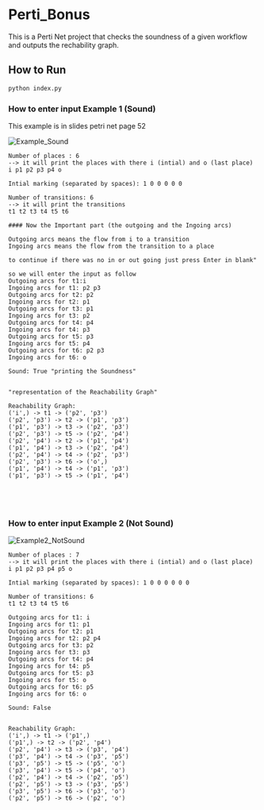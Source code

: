 # Perti_Bonus

This is a Perti Net project that checks the soundness of a given workflow and outputs the rechability graph.

## How to Run
```bash
python index.py
```


### How to enter input Example 1 (Sound)

This example is in slides petri net page 52

![Example_Sound](https://github.com/v1AIM/Perti_Bonus/assets/70938961/a10c854a-f25f-4139-b248-4ab9e7b4803b)




```
Number of places : 6
--> it will print the places with there i (intial) and o (last place) 
i p1 p2 p3 p4 o

Intial marking (separated by spaces): 1 0 0 0 0 0 

Number of transitions: 6
--> it will print the transitions 
t1 t2 t3 t4 t5 t6

#### Now the Important part (the outgoing and the Ingoing arcs)

Outgoing arcs means the flow from i to a transition
Ingoing arcs means the flow from the transition to a place 

to continue if there was no in or out going just press Enter in blank"

so we will enter the input as follow
Outgoing arcs for t1:i 
Ingoing arcs for t1: p2 p3
Outgoing arcs for t2: p2
Ingoing arcs for t2: p1
Outgoing arcs for t3: p1
Ingoing arcs for t3: p2
Outgoing arcs for t4: p4
Ingoing arcs for t4: p3
Outgoing arcs for t5: p3
Ingoing arcs for t5: p4
Outgoing arcs for t6: p2 p3
Ingoing arcs for t6: o

Sound: True "printing the Soundness"


"representation of the Reachability Graph"

Reachability Graph: 
('i',) -> t1 -> ('p2', 'p3')
('p2', 'p3') -> t2 -> ('p1', 'p3')
('p1', 'p3') -> t3 -> ('p2', 'p3')
('p2', 'p3') -> t5 -> ('p2', 'p4')
('p2', 'p4') -> t2 -> ('p1', 'p4')
('p1', 'p4') -> t3 -> ('p2', 'p4')
('p2', 'p4') -> t4 -> ('p2', 'p3')
('p2', 'p3') -> t6 -> ('o',)
('p1', 'p4') -> t4 -> ('p1', 'p3')
('p1', 'p3') -> t5 -> ('p1', 'p4')



 

```

### How to enter input Example 2 (Not Sound)

![Example2_NotSound](https://github.com/v1AIM/Perti_Bonus/assets/70938961/5a3a73c0-3ee6-4ed6-9c1e-385f31faf2ea)

```
Number of places : 7
--> it will print the places with there i (intial) and o (last place) 
i p1 p2 p3 p4 p5 o

Intial marking (separated by spaces): 1 0 0 0 0 0 0

Number of transitions: 6
t1 t2 t3 t4 t5 t6

Outgoing arcs for t1: i
Ingoing arcs for t1: p1
Outgoing arcs for t2: p1
Ingoing arcs for t2: p2 p4
Outgoing arcs for t3: p2
Ingoing arcs for t3: p3
Outgoing arcs for t4: p4
Ingoing arcs for t4: p5
Outgoing arcs for t5: p3
Ingoing arcs for t5: o
Outgoing arcs for t6: p5
Ingoing arcs for t6: o

Sound: False


Reachability Graph: 
('i',) -> t1 -> ('p1',)
('p1',) -> t2 -> ('p2', 'p4')
('p2', 'p4') -> t3 -> ('p3', 'p4')
('p3', 'p4') -> t4 -> ('p3', 'p5')
('p3', 'p5') -> t5 -> ('p5', 'o')
('p3', 'p4') -> t5 -> ('p4', 'o')
('p2', 'p4') -> t4 -> ('p2', 'p5')
('p2', 'p5') -> t3 -> ('p3', 'p5')
('p3', 'p5') -> t6 -> ('p3', 'o')
('p2', 'p5') -> t6 -> ('p2', 'o')
